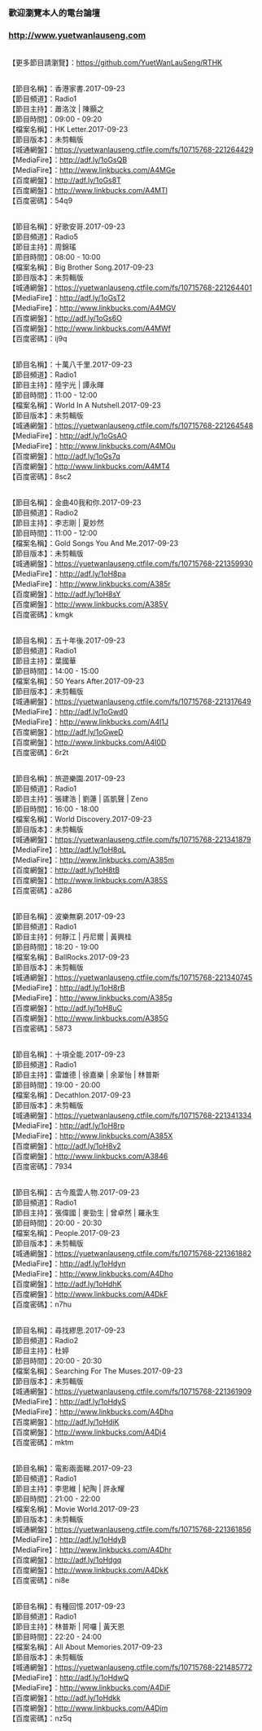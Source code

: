 ### 歡迎瀏覽本人的電台論壇
### http://www.yuetwanlauseng.com

<br>【更多節目請瀏覽】：https://github.com/YuetWanLauSeng/RTHK

<br>【節目名稱】：香港家書.2017-09-23
<br>【節目頻道】：Radio1
<br>【節目主持】：蕭洛汶 | 陳顥之
<br>【節目時間】：09:00 - 09:20
<br>【檔案名稱】：HK Letter.2017-09-23
<br>【節目版本】：未剪輯版
<br>【城通網盤】：https://yuetwanlauseng.ctfile.com/fs/10715768-221264429
<br>【MediaFire】：http://adf.ly/1oGsQB
<br>【MediaFire】：http://www.linkbucks.com/A4MGe
<br>【百度網盤】：http://adf.ly/1oGs8T
<br>【百度網盤】：http://www.linkbucks.com/A4MTl
<br>【百度密碼】：54q9

<br>【節目名稱】：好歌安哥.2017-09-23
<br>【節目頻道】：Radio5
<br>【節目主持】：周錦瑤
<br>【節目時間】：08:00 - 10:00
<br>【檔案名稱】：Big Brother Song.2017-09-23
<br>【節目版本】：未剪輯版
<br>【城通網盤】：https://yuetwanlauseng.ctfile.com/fs/10715768-221264401
<br>【MediaFire】：http://adf.ly/1oGsT2
<br>【MediaFire】：http://www.linkbucks.com/A4MGV
<br>【百度網盤】：http://adf.ly/1oGs6O
<br>【百度網盤】：http://www.linkbucks.com/A4MWf
<br>【百度密碼】：ij9q

<br>【節目名稱】：十萬八千里.2017-09-23
<br>【節目頻道】：Radio1
<br>【節目主持】：陸宇光 | 譚永暉
<br>【節目時間】：11:00 - 12:00
<br>【檔案名稱】：World In A Nutshell.2017-09-23
<br>【節目版本】：未剪輯版
<br>【城通網盤】：https://yuetwanlauseng.ctfile.com/fs/10715768-221264548
<br>【MediaFire】：http://adf.ly/1oGsAO
<br>【MediaFire】：http://www.linkbucks.com/A4MOu
<br>【百度網盤】：http://adf.ly/1oGs7q
<br>【百度網盤】：http://www.linkbucks.com/A4MT4
<br>【百度密碼】：8sc2

<br>【節目名稱】：金曲40我和你.2017-09-23
<br>【節目頻道】：Radio2
<br>【節目主持】：李志剛 | 夏妙然
<br>【節目時間】：11:00 - 12:00
<br>【檔案名稱】：Gold Songs You And Me.2017-09-23
<br>【節目版本】：未剪輯版
<br>【城通網盤】：https://yuetwanlauseng.ctfile.com/fs/10715768-221359930
<br>【MediaFire】：http://adf.ly/1oH8pa
<br>【MediaFire】：http://www.linkbucks.com/A385r
<br>【百度網盤】：http://adf.ly/1oH8sY
<br>【百度網盤】：http://www.linkbucks.com/A385V
<br>【百度密碼】：kmgk

<br>【節目名稱】：五十年後.2017-09-23
<br>【節目頻道】：Radio1
<br>【節目主持】：葉國華
<br>【節目時間】：14:00 - 15:00
<br>【檔案名稱】：50 Years After.2017-09-23
<br>【節目版本】：未剪輯版
<br>【城通網盤】：https://yuetwanlauseng.ctfile.com/fs/10715768-221317649
<br>【MediaFire】：http://adf.ly/1oGwd0
<br>【MediaFire】：http://www.linkbucks.com/A4I1J
<br>【百度網盤】：http://adf.ly/1oGweD
<br>【百度網盤】：http://www.linkbucks.com/A4I0D
<br>【百度密碼】：6r2t

<br>【節目名稱】：旅遊樂園.2017-09-23
<br>【節目頻道】：Radio1
<br>【節目主持】：張建浩 | 劉蓮 | 區凱聲 | Zeno
<br>【節目時間】：16:00 - 18:00
<br>【檔案名稱】：World Discovery.2017-09-23
<br>【節目版本】：未剪輯版
<br>【城通網盤】：https://yuetwanlauseng.ctfile.com/fs/10715768-221341879
<br>【MediaFire】：http://adf.ly/1oH8qL
<br>【MediaFire】：http://www.linkbucks.com/A385m
<br>【百度網盤】：http://adf.ly/1oH8tB
<br>【百度網盤】：http://www.linkbucks.com/A385S
<br>【百度密碼】：a286

<br>【節目名稱】：波樂無窮.2017-09-23
<br>【節目頻道】：Radio1
<br>【節目主持】：何靜江 | 丹尼爾 | 黃興桂
<br>【節目時間】：18:20 - 19:00
<br>【檔案名稱】：BallRocks.2017-09-23
<br>【節目版本】：未剪輯版
<br>【城通網盤】：https://yuetwanlauseng.ctfile.com/fs/10715768-221340745
<br>【MediaFire】：http://adf.ly/1oH8rB
<br>【MediaFire】：http://www.linkbucks.com/A385g
<br>【百度網盤】：http://adf.ly/1oH8uC
<br>【百度網盤】：http://www.linkbucks.com/A385G
<br>【百度密碼】：5873

<br>【節目名稱】：十項全能.2017-09-23
<br>【節目頻道】：Radio1
<br>【節目主持】：雷雄德 | 徐嘉樂 | 余翠怡 | 林普斯
<br>【節目時間】：19:00 - 20:00
<br>【檔案名稱】：Decathlon.2017-09-23
<br>【節目版本】：未剪輯版
<br>【城通網盤】：https://yuetwanlauseng.ctfile.com/fs/10715768-221341334
<br>【MediaFire】：http://adf.ly/1oH8rp
<br>【MediaFire】：http://www.linkbucks.com/A385X
<br>【百度網盤】：http://adf.ly/1oH8v2
<br>【百度網盤】：http://www.linkbucks.com/A3846
<br>【百度密碼】：7934

<br>【節目名稱】：古今風雲人物.2017-09-23
<br>【節目頻道】：Radio1
<br>【節目主持】：張偉國 | 麥勁生 | 曾卓然 | 羅永生
<br>【節目時間】：20:00 - 20:30
<br>【檔案名稱】：People.2017-09-23
<br>【節目版本】：未剪輯版
<br>【城通網盤】：https://yuetwanlauseng.ctfile.com/fs/10715768-221361882
<br>【MediaFire】：http://adf.ly/1oHdyn
<br>【MediaFire】：http://www.linkbucks.com/A4Dho
<br>【百度網盤】：http://adf.ly/1oHdhK
<br>【百度網盤】：http://www.linkbucks.com/A4DkF
<br>【百度密碼】：n7hu

<br>【節目名稱】：尋找繆思.2017-09-23
<br>【節目頻道】：Radio2
<br>【節目主持】：杜婷
<br>【節目時間】：20:00 - 20:30
<br>【檔案名稱】：Searching For The Muses.2017-09-23
<br>【節目版本】：未剪輯版
<br>【城通網盤】：https://yuetwanlauseng.ctfile.com/fs/10715768-221361909
<br>【MediaFire】：http://adf.ly/1oHdyS
<br>【MediaFire】：http://www.linkbucks.com/A4Dhq
<br>【百度網盤】：http://adf.ly/1oHdiK
<br>【百度網盤】：http://www.linkbucks.com/A4Dj4
<br>【百度密碼】：mktm

<br>【節目名稱】：電影兩面睇.2017-09-23
<br>【節目頻道】：Radio1
<br>【節目主持】：李思維 | 紀陶 | 許永耀
<br>【節目時間】：21:00 - 22:00
<br>【檔案名稱】：Movie World.2017-09-23
<br>【節目版本】：未剪輯版
<br>【城通網盤】：https://yuetwanlauseng.ctfile.com/fs/10715768-221361856
<br>【MediaFire】：http://adf.ly/1oHdyB
<br>【MediaFire】：http://www.linkbucks.com/A4Dhr
<br>【百度網盤】：http://adf.ly/1oHdgq
<br>【百度網盤】：http://www.linkbucks.com/A4DkK
<br>【百度密碼】：ni8e

<br>【節目名稱】：有種回憶.2017-09-23
<br>【節目頻道】：Radio1
<br>【節目主持】：林普斯 | 阿囉 | 黃天恩
<br>【節目時間】：22:20 - 24:00
<br>【檔案名稱】：All About Memories.2017-09-23
<br>【節目版本】：未剪輯版
<br>【城通網盤】：https://yuetwanlauseng.ctfile.com/fs/10715768-221485772
<br>【MediaFire】：http://adf.ly/1oHdwQ
<br>【MediaFire】：http://www.linkbucks.com/A4DiF
<br>【百度網盤】：http://adf.ly/1oHdkk
<br>【百度網盤】：http://www.linkbucks.com/A4Djm
<br>【百度密碼】：nz5q

